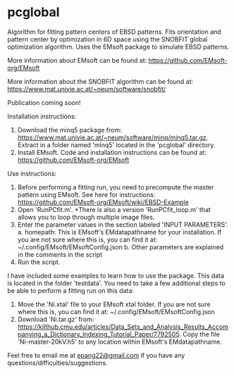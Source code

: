# pcglobal
Algorithm for fitting pattern centers of EBSD patterns. Fits orientation and pattern center by optimization in 6D space using the SNOBFIT global optimization algorithm. Uses the EMsoft package to simulate EBSD patterns.

More information about EMsoft can be found at: https://github.com/EMsoft-org/EMsoft

More information about the SNOBFIT algorithm can be found at: https://www.mat.univie.ac.at/~neum/software/snobfit/

Publication coming soon!


Installation instructions:
1. Download the minq5 package from: https://www.mat.univie.ac.at/~neum/software/minq/minq5.tar.gz. Extract in a folder named 'minq5' located in the 'pcglobal' directory.
2. Install EMsoft. Code and installation instructions can be found at: https://github.com/EMsoft-org/EMsoft


Use instructions:
1. Before performing a fitting run, you need to precompute the master pattern using EMsoft. See here for instructions: https://github.com/EMsoft-org/EMsoft/wiki/EBSD-Example
2. Open 'RunPCfit.m'.  *There is also a version 'RunPCfit_loop.m' that allows you to loop through multiple image files.
3. Enter the parameter values in the section labeled 'INPUT PARAMETERS'.
a. homepath: This is EMsoft's EMdatapathname for your installation. If you are not sure where this is, you can find it at: ~/.config/EMsoft/EMsoftConfig.json
b. Other parameters are explained in the comments in the script
4. Run the script.


I have included some examples to learn how to use the package. This data is located in the folder 'testdata'. You need to take a few additional steps to be able to perform a fitting run on this data:
1. Move the 'Ni.xtal' file to your EMsoft xtal folder. If you are not sure where this is, you can find it at: ~/.config/EMsoft/EMsoftConfig.json
2. Download 'Ni.tar.gz' from: https://kilthub.cmu.edu/articles/Data_Sets_and_Analysis_Results_Accompanying_a_Dictionary_Indexing_Tutorial_Paper/7792505. Copy the file 'Ni-master-20kV.h5' to any location within EMsoft's EMdatapathname.


Feel free to email me at epang22@gmail.com if you have any questions/difficulties/suggestions.
